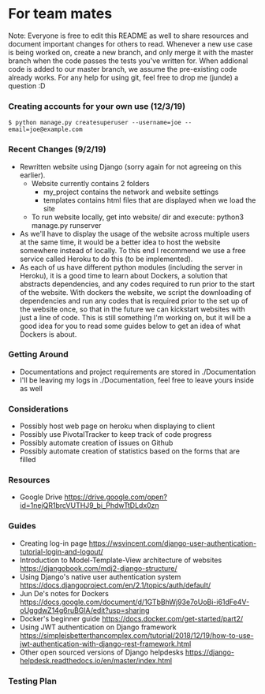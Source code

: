 # For team mates
Note: Everyone is free to edit this README as well to share resources and document important changes for others to read.
Whenever a new use case is being worked on, create a new branch, and only merge it with the master branch when the code passes the tests you've written for. When addional code is added to our master branch, we assume the pre-existing code already works. For any help for using git, feel free to drop me (junde) a question :D

### Creating accounts for your own use (12/3/19)
```
$ python manage.py createsuperuser --username=joe --email=joe@example.com
```


### Recent Changes (9/2/19)
- Rewritten website using Django (sorry again for not agreeing on this earlier).
  - Website currently contains 2 folders
    - my_project contains the network and website settings
    - templates contains html files that are displayed when we load the site
  - To run website locally, get into website/ dir and execute:
    python3 manage.py runserver
- As we'll have to display the usage of the website across multiple users at the same time, it would be a better idea to host the website somewhere instead of locally. To this end I recommend we use a free service called Heroku to do this (to be implemented).
- As each of us have different python modules (including the server in Heroku), it is a good time to learn about Dockers, a solution that abstracts dependencies, and any codes required to run prior to the start of the website. With dockers the website, we script the downloading of dependencies and run any codes that is required prior to the set up of the website once, so that in the future we can kickstart websites with just a line of code. This is still something I'm working on, but it will be a good idea for you to read some guides below to get an idea of what Dockers is about.

### Getting Around
- Documentations and project requirements are stored in ./Documentation
- I'll be leaving my logs in ./Documentation, feel free to leave yours inside as well

### Considerations
- Possibly host web page on heroku when displaying to client
- Possibly use PivotalTracker to keep track of code progress
- Possibly automate creation of issues on Github
- Possibly automate creation of statistics based on the forms that are filled

### Resources
- Google Drive
https://drive.google.com/open?id=1nejQR1brcVUTHJ9_bi_PhdwTtDLdx0zn

### Guides
- Creating log-in page
https://wsvincent.com/django-user-authentication-tutorial-login-and-logout/
- Introduction to Model-Template-View architecture of websites
https://djangobook.com/mdj2-django-structure/
- Using Django's native user authentication system
https://docs.djangoproject.com/en/2.1/topics/auth/default/
- Jun De's notes for Dockers
https://docs.google.com/document/d/1GTbBhWj93e7oUoBi-i61dFe4V-oUggdwZ14g6ruBGlA/edit?usp=sharing
- Docker's beginner guide
https://docs.docker.com/get-started/part2/
- Using JWT authentication on Django framework
https://simpleisbetterthancomplex.com/tutorial/2018/12/19/how-to-use-jwt-authentication-with-django-rest-framework.html
- Other open sourced versions of Django helpdesks 
https://django-helpdesk.readthedocs.io/en/master/index.html

### Testing Plan

